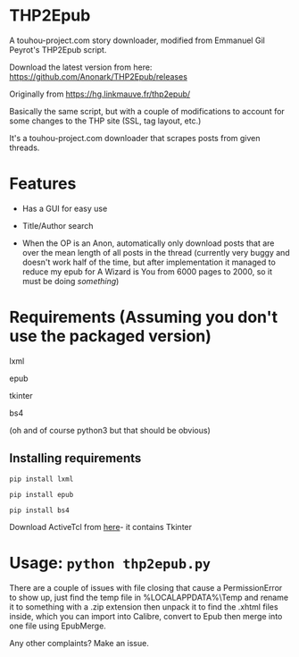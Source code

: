 # THP2Epub
A touhou-project.com story downloader, modified from Emmanuel Gil Peyrot's THP2Epub script.

Download the latest version from here: https://github.com/Anonark/THP2Epub/releases

Originally from https://hg.linkmauve.fr/thp2epub/

Basically the same script, but with a couple of modifications to account for some changes to the THP site (SSL, tag layout, etc.)

It's a touhou-project.com downloader that scrapes posts from given threads.

# Features

* Has a GUI for easy use

* Title/Author search

* When the OP is an Anon, automatically only download posts that are over the mean length of all posts in the thread (currently very buggy and doesn't work half of the time, but after implementation it managed to reduce my epub for A Wizard is You from 6000 pages to 2000, so it must be doing *something*)

# Requirements (Assuming you don't use the packaged version)

lxml

epub

tkinter

bs4

(oh and of course python3 but that should be obvious)

## Installing requirements

`pip install lxml`

`pip install epub`

`pip install bs4`

Download ActiveTcl from [here](https://www.activestate.com/products/activetcl/)- it contains Tkinter

# Usage: `python thp2epub.py`

There are a couple of issues with file closing that cause a PermissionError to show up, just find the temp file in %LOCALAPPDATA%\Temp and rename it to something with a .zip extension then unpack it to find the .xhtml files inside, which you can import into Calibre, convert to Epub then merge into one file using EpubMerge.

Any other complaints? Make an issue.
